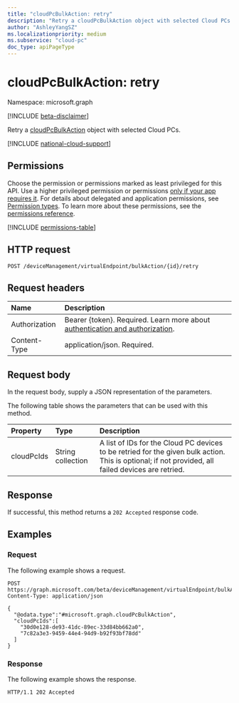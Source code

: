 ```yaml
---
title: "cloudPcBulkAction: retry"
description: "Retry a cloudPcBulkAction object with selected Cloud PCs."
author: "AshleyYangSZ"
ms.localizationpriority: medium
ms.subservice: "cloud-pc"
doc_type: apiPageType
---
```


# cloudPcBulkAction: retry

Namespace: microsoft.graph

[!INCLUDE [beta-disclaimer](../../includes/beta-disclaimer.md)]

Retry a [cloudPcBulkAction](../resources/cloudpcbulkaction.md) object with selected Cloud PCs. 

[!INCLUDE [national-cloud-support](../../includes/global-us.md)]

## Permissions

Choose the permission or permissions marked as least privileged for this API. Use a higher privileged permission or permissions [only if your app requires it](/graph/permissions-overview#best-practices-for-using-microsoft-graph-permissions). For details about delegated and application permissions, see [Permission types](/graph/permissions-overview#permission-types). To learn more about these permissions, see the [permissions reference](/graph/permissions-reference).

<!-- { "blockType": "permissions", "name": "cloudpcbulkaction_retry" } -->
[!INCLUDE [permissions-table](../includes/permissions/cloudpcbulkaction-retry-permissions.md)]

## HTTP request

<!-- {
  "blockType": "ignored"
}
-->

``` http
POST /deviceManagement/virtualEndpoint/bulkAction/{id}/retry
```

## Request headers

|Name|Description|
|:---|:---|
|Authorization|Bearer {token}. Required. Learn more about [authentication and authorization](/graph/auth/auth-concepts).|
|Content-Type|application/json. Required.|

## Request body

In the request body, supply a JSON representation of the parameters.

The following table shows the parameters that can be used with this method.

|Property|Type|Description|
|:---|:---|:---|
|cloudPcIds|String collection|A list of IDs for the Cloud PC devices to be retried for the given bulk action. This is optional; if not provided, all failed devices are retried.|

## Response

If successful, this method returns a `202 Accepted` response code.

## Examples

### Request

The following example shows a request.

<!-- {
  "blockType": "request",
  "name": "cloudpcbulkaction_retry"
}
-->
``` http
POST https://graph.microsoft.com/beta/deviceManagement/virtualEndpoint/bulkAction/{id}/retry
Content-Type: application/json

{
  "@odata.type":"#microsoft.graph.cloudPcBulkAction",
  "cloudPcIds":[
    "30d0e128-de93-41dc-89ec-33d84bb662a0",
    "7c82a3e3-9459-44e4-94d9-b92f93bf78dd"
  ]
}
```

### Response

The following example shows the response.

<!-- {
  "blockType": "response",
  "truncated": true
}
-->
``` http
HTTP/1.1 202 Accepted
```
